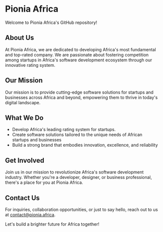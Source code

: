 # Pionia Africa

Welcome to Pionia Africa's GitHub repository!

## About Us

At Pionia Africa, we are dedicated to developing Africa's most fundamental and top-rated company. We are passionate about fostering competition among startups in Africa's software development ecosystem through our innovative rating system.

## Our Mission

Our mission is to provide cutting-edge software solutions for startups and businesses across Africa and beyond, empowering them to thrive in today's digital landscape.

## What We Do

- Develop Africa's leading rating system for startups.
- Create software solutions tailored to the unique needs of African startups and businesses
- Build a strong brand that embodies innovation, excellence, and reliability

## Get Involved

Join us in our mission to revolutionize Africa's software development industry. Whether you're a developer, designer, or business professional, there's a place for you at Pionia Africa.

## Contact Us

For inquiries, collaboration opportunities, or just to say hello, reach out to us at [contact@pionia.africa](mailto:nwekemaxwell37@gmail.com).

Let's build a brighter future for Africa together!
